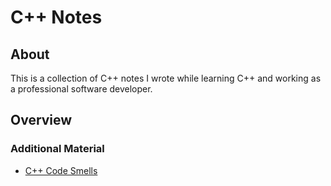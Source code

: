 # C++ Notes

## About

This is a collection of C++ notes I wrote while learning C++ and
working as a professional software developer.

## Overview

### Additional Material

* [C++ Code Smells](notes/code_smells.md)
